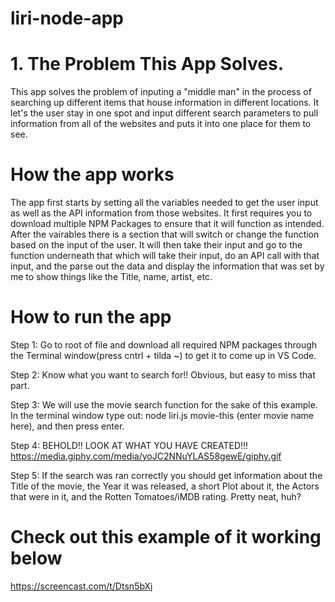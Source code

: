 # liri-node-app

<h1>1. The Problem This App Solves.</h1>

This app solves the problem of inputing a "middle man" in the process of searching up different items that house information in different locations. It let's the user stay in one spot and input different search parameters to pull information from all of the websites and puts it into one place for them to see.

<h1>How the app works</h1>
The app first starts by setting all the variables needed to get the user input as well as the API information from those websites. It first requires you to download multiple NPM Packages to ensure that it will function as intended. After the vairables there is a section that will switch or change the function based on the input of the user. It will then take their input and go to the function underneath that which will take their input, do an API call with that input, and the parse out the data and display the information that was set by me to show things like the Title, name, artist, etc.

<h1>How to run the app</h1>
Step 1: Go to root of file and download all required NPM packages through the Terminal window(press cntrl + tilda ~) to get it to come up in VS Code.

Step 2: Know what you want to search for!! Obvious, but easy to miss that part.

Step 3: We will use the movie search function for the sake of this example. In the terminal window type out: node liri.js movie-this (enter movie name here), and then press enter.

Step 4: BEHOLD!! LOOK AT WHAT YOU HAVE CREATED!!! https://media.giphy.com/media/yoJC2NNuYLAS58gewE/giphy.gif

Step 5: If the search was ran correctly you should get information about the Title of the movie, the Year it was released, a short Plot about it, the Actors that were in it, and the Rotten Tomatoes/iMDB rating. Pretty neat, huh? 

<h1>Check out this example of it working below</h1>

https://screencast.com/t/Dtsn5bXj
